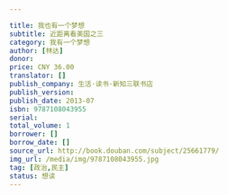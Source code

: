 ```yaml
---

title: 我也有一个梦想
subtitle: 近距离看美国之三
category: 我有一个梦想
author: [林达]
donor: 
price: CNY 36.00
translator: []
publish_company: 生活·读书·新知三联书店
publish_version: 
publish_date: 2013-07
isbn: 9787108043955
serial: 
total_volume: 1
borrower: []
borrow_date: []
source_url: http://book.douban.com/subject/25661779/
img_url: /media/img/9787108043955.jpg
tag: [政治,民主]
status: 想读
---
```

